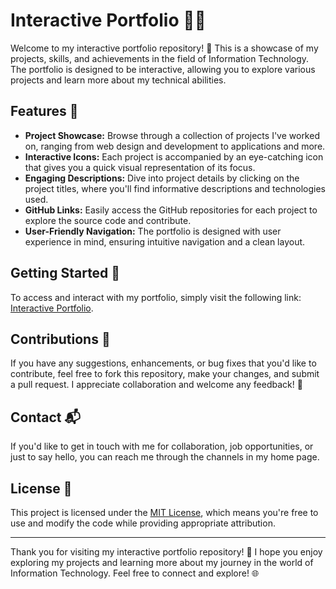 # Interactive Portfolio 👨‍💻

Welcome to my interactive portfolio repository! 🚀 This is a showcase of my projects, skills, and achievements in the field of Information Technology. The portfolio is designed to be interactive, allowing you to explore various projects and learn more about my technical abilities.

## Features 🌟

- **Project Showcase:** Browse through a collection of projects I've worked on, ranging from web design and development to applications and more.
- **Interactive Icons:** Each project is accompanied by an eye-catching icon that gives you a quick visual representation of its focus.
- **Engaging Descriptions:** Dive into project details by clicking on the project titles, where you'll find informative descriptions and technologies used.
- **GitHub Links:** Easily access the GitHub repositories for each project to explore the source code and contribute.
- **User-Friendly Navigation:** The portfolio is designed with user experience in mind, ensuring intuitive navigation and a clean layout.

## Getting Started 🚀

To access and interact with my portfolio, simply visit the following link: [Interactive Portfolio](https://yourportfolioURL.com).

## Contributions 🤝

If you have any suggestions, enhancements, or bug fixes that you'd like to contribute, feel free to fork this repository, make your changes, and submit a pull request. I appreciate collaboration and welcome any feedback! 🙌

## Contact 📬

If you'd like to get in touch with me for collaboration, job opportunities, or just to say hello, you can reach me through the channels in my home page.

## License 📝

This project is licensed under the [MIT License](LICENSE), which means you're free to use and modify the code while providing appropriate attribution.

---

Thank you for visiting my interactive portfolio repository! 🙏 I hope you enjoy exploring my projects and learning more about my journey in the world of Information Technology. Feel free to connect and explore! 🌐
